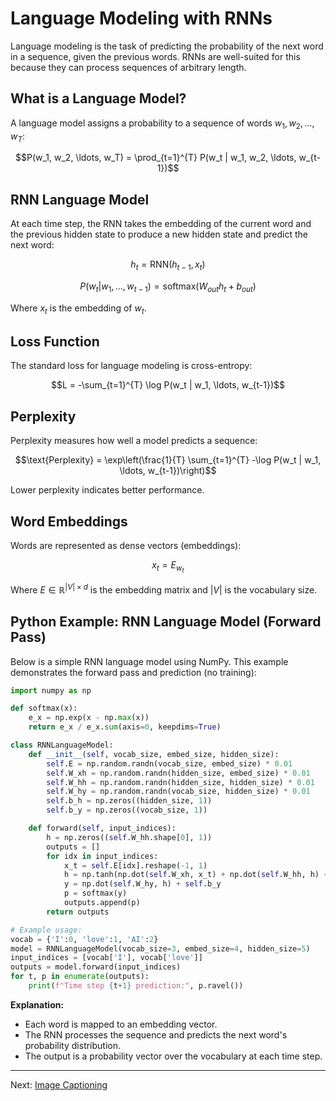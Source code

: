 # Language Modeling with RNNs

Language modeling is the task of predicting the probability of the next word in a sequence, given the previous words. RNNs are well-suited for this because they can process sequences of arbitrary length.

## What is a Language Model?

A language model assigns a probability to a sequence of words $`w_1, w_2, \ldots, w_T`$:

```math
P(w_1, w_2, \ldots, w_T) = \prod_{t=1}^{T} P(w_t | w_1, w_2, \ldots, w_{t-1})
```

## RNN Language Model

At each time step, the RNN takes the embedding of the current word and the previous hidden state to produce a new hidden state and predict the next word:

```math
h_t = \text{RNN}(h_{t-1}, x_t)
```

```math
P(w_t | w_1, \ldots, w_{t-1}) = \text{softmax}(W_{out} h_t + b_{out})
```

Where $`x_t`$ is the embedding of $`w_t`$.

## Loss Function

The standard loss for language modeling is cross-entropy:

```math
L = -\sum_{t=1}^{T} \log P(w_t | w_1, \ldots, w_{t-1})
```

## Perplexity

Perplexity measures how well a model predicts a sequence:

```math
\text{Perplexity} = \exp\left(\frac{1}{T} \sum_{t=1}^{T} -\log P(w_t | w_1, \ldots, w_{t-1})\right)
```

Lower perplexity indicates better performance.

## Word Embeddings

Words are represented as dense vectors (embeddings):

```math
x_t = E_{w_t}
```

Where $`E \in \mathbb{R}^{|V| \times d}`$ is the embedding matrix and $`|V|`$ is the vocabulary size.

## Python Example: RNN Language Model (Forward Pass)

Below is a simple RNN language model using NumPy. This example demonstrates the forward pass and prediction (no training):

```python
import numpy as np

def softmax(x):
    e_x = np.exp(x - np.max(x))
    return e_x / e_x.sum(axis=0, keepdims=True)

class RNNLanguageModel:
    def __init__(self, vocab_size, embed_size, hidden_size):
        self.E = np.random.randn(vocab_size, embed_size) * 0.01
        self.W_xh = np.random.randn(hidden_size, embed_size) * 0.01
        self.W_hh = np.random.randn(hidden_size, hidden_size) * 0.01
        self.W_hy = np.random.randn(vocab_size, hidden_size) * 0.01
        self.b_h = np.zeros((hidden_size, 1))
        self.b_y = np.zeros((vocab_size, 1))

    def forward(self, input_indices):
        h = np.zeros((self.W_hh.shape[0], 1))
        outputs = []
        for idx in input_indices:
            x_t = self.E[idx].reshape(-1, 1)
            h = np.tanh(np.dot(self.W_xh, x_t) + np.dot(self.W_hh, h) + self.b_h)
            y = np.dot(self.W_hy, h) + self.b_y
            p = softmax(y)
            outputs.append(p)
        return outputs

# Example usage:
vocab = {'I':0, 'love':1, 'AI':2}
model = RNNLanguageModel(vocab_size=3, embed_size=4, hidden_size=5)
input_indices = [vocab['I'], vocab['love']]
outputs = model.forward(input_indices)
for t, p in enumerate(outputs):
    print(f"Time step {t+1} prediction:", p.ravel())
```

**Explanation:**
- Each word is mapped to an embedding vector.
- The RNN processes the sequence and predicts the next word's probability distribution.
- The output is a probability vector over the vocabulary at each time step.

---

Next: [Image Captioning](05_Image_Captioning.md) 